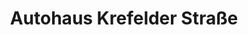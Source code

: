 ---
title: "Autohaus Krefelder Straße"
url: /moenchengladbach/autohaus-krefelder-strasse-krefelder-strasse/
shop: Autowerkstatt
---